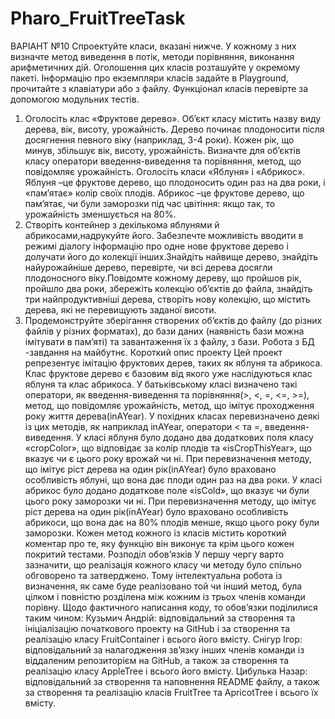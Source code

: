 # Pharo_FruitTreeTask

ВАРІАНТ №10
Спроектуйте класи, вказані нижче. У кожному з них визначте метод виведення в потік, методи порівняння, виконання арифметичних дій. Оголошення цих класів розташуйте у окремому пакеті. Інформацію про екземпляри класів задайте в Playground, прочитайте з клавіатури або з файлу. Функціонал класів перевірте за допомогою модульних тестів.
1.	Оголосіть клас «Фруктове дерево». Об’єкт класу містить назву виду дерева, вік, висоту, урожайність. Дерево починає плодоносити після досягнення певного віку (наприклад, 3-4 роки). Кожен рік, що минув, збільшує вік, висоту, урожайність. Визначте для об’єктів класу оператори введення-виведення та порівняння, метод, що повідомляє урожайність. Оголосіть класи «Яблуня» і «Абрикос». Яблуня –це фруктове дерево, що плодоносить один раз на два роки, і «пам’ятає» колір своїх плодів. Абрикос –це фруктове дерево, що пам’ятає, чи були заморозки під час цвітіння: якщо так, то урожайність зменшується на 80%.
2.	Створіть  контейнер  з  декількома  яблунями  й  абрикосами,надрукуйте  його.  Забезпечте можливість вводити в режимі діалогу інформацію про одне нове фруктове дерево і долучати його до колекції інших.Знайдіть найвище дерево, знайдіть найурожайніше дерево, перевірте, чи  всі  дерева  досягли  плодоносного  віку.Повідомте  кожному  дереву,  що  пройшов  рік, пройшло два роки, збережіть колекцію об’єктів до файла, знайдіть три найпродуктивніші дерева, створіть нову колекцію, що містить дерева, які не перевищують заданої висоти.
3.	Продемонструйте  зберігання  створених  об’єктів  до  файлу  (до  різних  файлів  у  різних форматах), до бази даних (наявність бази можна імітувати в пам’яті) та завантаження їх з файлу, з бази. Робота з БД -завдання на майбутнє.
Короткий опис проекту
	Цей проект репрезентує імітацію фруктових дерев, таких як яблуня та абрикоса. Клас фруктове дерево є базовим від якого уже наслідуються клас яблуня та клас абрикоса. У батьківському класі визначено такі оператори, як введення-виведення та порівняння(>, <, =, <=, >=), метод, що повідомляє урожайність, метод, що імітує проходження року життя дерева(inAYear). У похідних класах перевизначено деякі із цих методів, як наприклад inAYear, оператори < та =, введення-виведення. 
	У класі яблуня було додано два додаткових поля класу «cropColor», що відповідає за колір плодів та «isCropThisYear», що вказує чи є цього року врожай чи ні. При перевизначення методу, що імітує ріст дерева на один рік(inAYear) було враховано особливість яблуні, що вона дає плоди один раз на два роки.
	У класі абрикос було додано додаткове поле «isCold», що вказує чи були цього року заморозки чи ні. При перевизначення методу, що імітує ріст дерева на один рік(inAYear) було враховано особливість абрикоси, що вона дає на 80% плодів менше, якщо цього року були заморозки. 
	Кожен метод кожного із класів містить короткий коментар про те, яку функцію він виконує та крім цього кожен покритий тестами.
Розподіл обов’язків
	У першу чергу варто зазначити, що реалізація кожного класу чи методу було спільно обговорено та затверджено. Тому інтелектуальна робота із визначення, як саме буде реалізовано той чи інший метод, була цілком і повністю розділена між кожним із трьох членів команди порівну. 
	Щодо фактичного написання коду, то обов’язки поділилися таким чином:
	Кузьмич Андрій: відповідальний за створення та ініціалізацію початкового проекту на GitHub і за створення та реалізацію класу FruitContainer і всього його вмісту.
	Снігур Ігор: відповідальний за налагодження зв’язку інших членів команди із віддаленим репозиторієм на GitHub, а також за створення та реалізацію класу AppleTree і всього його вмісту.
	Цибулька Назар: відповідальний за створення та наповнення README файлу, а також за створення та реалізацію класів FruitTree та ApricotTree і всього їх вмісту.
